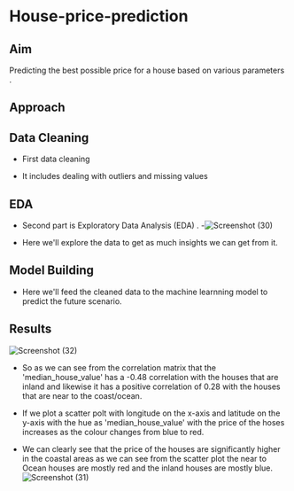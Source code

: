 # House-price-prediction
## Aim
Predicting the best possible price for a house based on  various parameters .
## Approach

## Data Cleaning

- First data  cleaning 

- It includes dealing with outliers and missing values 
## EDA

- Second part is Exploratory Data Analysis (EDA) .
-![Screenshot (30)](https://github.com/Bhawani-Rabisankar-Sahoo/House-price-prediction/assets/72175654/973bc54e-5f03-4beb-89be-de960d7a735d)

- Here we'll explore the data to get as much insights we can get from  it.
## Model Building

- Here we'll feed the cleaned data to the machine learnning model to predict the future scenario.
## Results 


![Screenshot (32)](https://github.com/Bhawani-Rabisankar-Sahoo/House-price-prediction/assets/72175654/b6304842-8fe3-421e-867a-e16197cbd072)

- So as we can see from the correlation matrix  that the 'median_house_value' has a -0.48 correlation with the houses that are inland and likewise it has a positive correlation of 0.28 with the houses that are near to the coast/ocean.

- If we  plot  a  scatter polt with longitude on the x-axis and latitude  on the y-axis with the hue  as 'median_house_value' with the price of the hoses increases as the colour changes  from blue to red.
- We can clearly see that the price of the houses are significantly higher in the coastal areas as we can see from the scatter plot the near  to Ocean houses are mostly red and the inland houses are mostly blue.
![Screenshot (31)](https://github.com/Bhawani-Rabisankar-Sahoo/House-price-prediction/assets/72175654/3d4a3c79-2795-4dac-bf16-627e1e56f67d)
